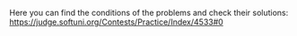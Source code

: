 Here you can find the conditions of the problems and check their solutions: https://judge.softuni.org/Contests/Practice/Index/4533#0